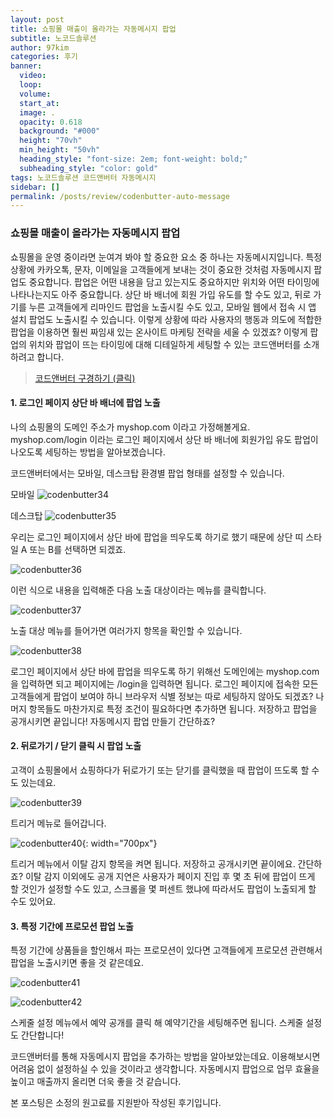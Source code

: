 ```yaml
---
layout: post
title: 쇼핑몰 매출이 올라가는 자동메시지 팝업
subtitle: 노코드솔루션
author: 97kim
categories: 후기
banner:
  video:
  loop:
  volume:
  start_at:
  image: .
  opacity: 0.618
  background: "#000"
  height: "70vh"
  min_height: "50vh"
  heading_style: "font-size: 2em; font-weight: bold;"
  subheading_style: "color: gold"
tags: 노코드솔루션 코드앤버터 자동메시지
sidebar: []
permalink: /posts/review/codenbutter-auto-message
---
```


### 쇼핑몰 매출이 올라가는 자동메시지 팝업 ###

쇼핑몰을 운영 중이라면 눈여겨 봐야 할 중요한 요소 중 하나는 자동메시지입니다. 특정 상황에 카카오톡, 문자, 이메일을 고객들에게 보내는 것이 중요한 것처럼 자동메시지 팝업도 중요합니다. 팝업은 어떤 내용을 담고 있는지도 중요하지만 위치와 어떤 타이밍에 나타나는지도 아주 중요합니다. 상단 바 배너에 회원 가입 유도를 할 수도 있고, 뒤로 가기를 누른 고객들에게 리마인드 팝업을 노출시킬 수도 있고, 모바일 웹에서 접속 시 앱 설치 팝업도 노출시킬 수 있습니다. 이렇게 상황에 따라 사용자의 행동과 의도에 적합한 팝업을 이용하면 훨씬 짜임새 있는 온사이트 마케팅 전략을 세울 수 있겠죠? 이렇게 팝업의 위치와 팝업이 뜨는 타이밍에 대해 디테일하게 세팅할 수 있는 코드앤버터를 소개하려고 합니다.

> [코드앤버터 구경하기 (클릭)](https://www.codenbutter.com/?utm_source=site&utm_medium=blog&utm_campaign=1&utm_term=automessage)

#### 1. 로그인 페이지 상단 바 배너에 팝업 노출 ####
나의 쇼핑몰의 도메인 주소가 myshop.com 이라고 가정해볼게요. myshop.com/login 이라는 로그인 페이지에서 상단 바 배너에 회원가입 유도 팝업이 나오도록 세팅하는 방법을 알아보겠습니다.

코드앤버터에서는 모바일, 데스크탑 환경별 팝업 형태를 설정할 수 있습니다.

모바일
![codenbutter34](/assets/images/codenbutter/codenbutter34.png)

데스크탑
![codenbutter35](/assets/images/codenbutter/codenbutter35.png)

우리는 로그인 페이지에서 상단 바에 팝업을 띄우도록 하기로 했기 때문에 상단 띠 스타일 A 또는 B를 선택하면 되겠죠.

![codenbutter36](/assets/images/codenbutter/codenbutter36.png)

이런 식으로 내용을 입력해준 다음 노출 대상이라는 메뉴를 클릭합니다.

![codenbutter37](/assets/images/codenbutter/codenbutter37.png)

노출 대상 메뉴를 들어가면 여러가지 항목을 확인할 수 있습니다.

![codenbutter38](/assets/images/codenbutter/codenbutter38.png)

로그인 페이지에서 상단 바에 팝업을 띄우도록 하기 위해선 도메인에는 myshop.com을 입력하면 되고 페이지에는 /login을 입력하면 됩니다. 로그인 페이지에 접속한 모든 고객들에게 팝업이 보여야 하니 브라우저 식별 정보는 따로 세팅하지 않아도 되겠죠? 나머지 항목들도 마찬가지로 특정 조건이 필요하다면 추가하면 됩니다. 저장하고 팝업을 공개시키면 끝입니다! 자동메시지 팝업 만들기 간단하죠?

#### 2. 뒤로가기 / 닫기 클릭 시 팝업 노출 ####
고객이 쇼핑몰에서 쇼핑하다가 뒤로가기 또는 닫기를 클릭했을 때 팝업이 뜨도록 할 수도 있는데요.

![codenbutter39](/assets/images/codenbutter/codenbutter39.png)

트리거 메뉴로 들어갑니다.

![codenbutter40](/assets/images/codenbutter/codenbutter40.png){: width="700px"}

트리거 메뉴에서 이탈 감지 항목을 켜면 됩니다. 저장하고 공개시키면 끝이에요. 간단하죠?
이탈 감지 이외에도 공개 지연은 사용자가 페이지 진입 후 몇 초 뒤에 팝업이 뜨게 할 것인가 설정할 수도 있고, 스크롤을 몇 퍼센트 했냐에 따라서도 팝업이 노출되게 할 수도 있어요.

#### 3. 특정 기간에 프로모션 팝업 노출 ####
특정 기간에 상품들을 할인해서 파는 프로모션이 있다면 고객들에게 프로모션 관련해서 팝업을 노출시키면 좋을 것 같은데요.

![codenbutter41](/assets/images/codenbutter/codenbutter41.png)

![codenbutter42](/assets/images/codenbutter/codenbutter42.png)

스케줄 설정 메뉴에서 예약 공개를 클릭 해 예약기간을 세팅해주면 됩니다. 스케줄 설정도 간단합니다!


코드앤버터를 통해 자동메시지 팝업을 추가하는 방법을 알아보았는데요. 이용해보시면 어려움 없이 설정하실 수 있을 것이라고 생각합니다. 자동메시지 팝업으로 업무 효율을 높이고 매출까지 올리면 더욱 좋을 것 같습니다.

본 포스팅은 소정의 원고료를 지원받아 작성된 후기입니다.